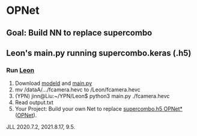 # OPNet
## Goal: Build NN to replace supercombo
## Leon's main.py running supercombo.keras (.h5) 
### Run [Leon](https://docs.google.com/document/d/1tH6coTWyIQ3QZUrmNFav6xfYn9PV-mGk2FiN3yYW_IY/edit)
1. Download [modeld](https://github.com/littlemountainman/modeld) and [main.py](https://github.com/JinnAIGroup/OPNet/blob/main/main.py)
2. mv /dataA/.../fcamera.hevc to /Leon/fcamera.hevc
3. (YPN) jinn@Liu:~/YPN/Leon$ python3 main.py ./fcamera.hevc
4. Read output.txt
5. Your Project: Build your own Net to replace [supercombo.h5 OPNet*](https://drive.google.com/file/d/1L8sWgYKtH77K6Kr3FQMETtAWeQNyyb8R/view) ([OPNet](http://www.nhcue.edu.tw/~jinnliu/teaching/AI17/supercombo.html)).

JLL 2020.7.2, 2021.8.17, 9.5.

